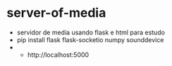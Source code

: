 # server-of-media
 - servidor de media usando flask e html para estudo
 - pip install flask flask-socketio numpy sounddevice
- - http://localhost:5000
